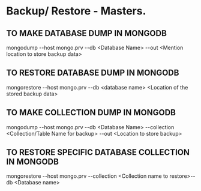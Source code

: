 # Backup/ Restore - Masters.

## TO MAKE DATABASE DUMP IN MONGODB

mongodump --host mongo.prv --db \<Database Name> --out \<Mention location to store backup data>

## TO RESTORE DATABASE DUMP IN MONGODB

mongorestore --host mongo.prv --db \<database name> \<Location of the stored backup data>

## TO MAKE COLLECTION DUMP IN MONGODB

mongodump --host mongo.prv --db \<Database Name> --collection \<Collection/Table Name for backup> --out \<Location to store backup>

## TO RESTORE SPECIFIC DATABASE COLLECTION IN MONGODB

mongorestore --host mongo.prv --collection \<Collection name to restore>--db \<Database name>
